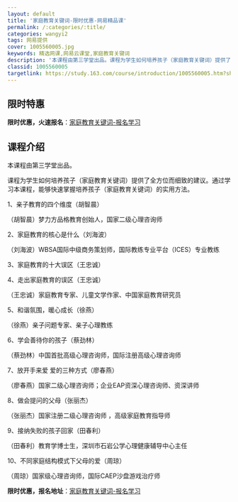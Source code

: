 ```yaml
---
layout: default
title: '家庭教育关键词-限时优惠-网易精品课'
permalink: /:categories/:title/
categories: wangyi2
tags: 网易提供
cover: 1005560005.jpg
keywords: 精选网课,网易云课堂,家庭教育关键词
description: '本课程由第三学堂出品。课程为学生如何培养孩子（家庭教育关键词）提供了全方位而细致的建议。通过学习本课程，能够快速掌握培养'
classid: 1005560005
targetlink: https://study.163.com/course/introduction/1005560005.htm?share=1&shareId=1025206652&utm_campaign=share&utm_medium=iphoneShare&utm_source=&utm_u=1025206652
---
```


## 限时特惠

**限时优惠，火速报名**：[家庭教育关键词-报名学习](https://study.163.com/course/introduction/1005560005.htm?share=1&shareId=1025206652&utm_campaign=share&utm_medium=iphoneShare&utm_source=&utm_u=1025206652)

## 课程介绍

本课程由第三学堂出品。

课程为学生如何培养孩子（家庭教育关键词）提供了全方位而细致的建议。通过学习本课程，能够快速掌握培养孩子（家庭教育关键词）的实用方法。



1、亲子教育的四个维度（胡智晨）

（胡智晨）梦力方品格教育创始人，国家二级心理咨询师



2、家庭教育的核心是什么（刘海波）

（刘海波）WBSA国际中级商务策划师，国际教练专业平台（ICES）专业教练



3、家庭教育的十大误区（王忠诚）

4、走出家庭教育的误区（王忠诚）

（王忠诚）家庭教育专家、儿童文学作家、中国家庭教育研究员



5、和谐氛围，暖心成长（徐燕）

（徐燕）亲子问题专家、亲子心理教练



6、学会善待你的孩子（蔡劲林）

（蔡劲林）中国首批高级心理咨询师，国际注册高级心理咨询师



7、放开手来爱 爱的三种方式（廖春燕）

（廖春燕）国家二级心理咨询师；企业EAP资深心理咨询师、资深讲师



8、做会提问的父母（张丽杰）

（张丽杰）国家注册二级心理咨询师 ，高级家庭教育指导师 



9、接纳失败的孩子回家（田春利）

（田春利）教育学博士生，深圳市石岩公学心理健康辅导中心主任



10、不同家庭结构模式下父母的爱（周琼）

（周琼）国家级心理咨询师，国际CAEP沙盘游戏治疗师

**限时优惠，报名地址**：[家庭教育关键词-报名学习](https://study.163.com/course/introduction/1005560005.htm?share=1&shareId=1025206652&utm_campaign=share&utm_medium=iphoneShare&utm_source=&utm_u=1025206652)

